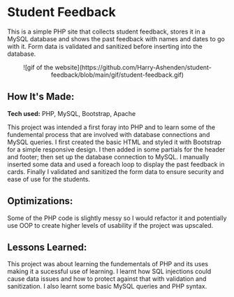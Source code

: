 # Student Feedback 
This is a simple PHP site that collects student feedback, stores it in a MySQL database and shows the past feedback with names and dates to go with it. Form data is validated and sanitized before inserting into the database.

<p align="center">![gif of the website](https://github.com/Harry-Ashenden/student-feedback/blob/main/gif/student-feedback.gif)</p>

## How It's Made:

**Tech used:** PHP, MySQL, Bootstrap, Apache

This project was intended a first foray into PHP and to learn some of the fundemental process that are involved with database connections and MySQL queries. I first created the basic HTML and styled it with Bootstrap for a simple responsive design. I then added in some partials for the header and footer; then set up the database connection to MySQL. I manually inserted some data and used a foreach loop to display the past feedback in cards. Finally I validated and sanitized the form data to ensure security and ease of use for the students.

## Optimizations:

Some of the PHP code is slightly messy so I would refactor it and potentially use OOP to create higher levels of usability if the project was upscaled.

## Lessons Learned:

This project was about learning the fundementals of PHP and its uses making it a sucessful use of learning. I learnt how SQL injections could cause data issues and how to protect against that with validation and sanitization. I also learnt some basic MySQL queries and PHP syntax.  